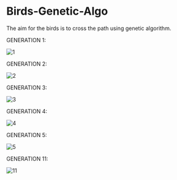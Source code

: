 # Birds-Genetic-Algo

The aim for the birds is to cross the path using genetic algorithm.

GENERATION 1:

![1](https://user-images.githubusercontent.com/43724427/88457267-a8308f80-cea2-11ea-90c3-f6289f2040be.PNG)

GENERATION 2:

![2](https://user-images.githubusercontent.com/43724427/88457268-a8308f80-cea2-11ea-9802-df53177a5721.PNG)

GENERATION 3:

![3](https://user-images.githubusercontent.com/43724427/88457269-a8c92600-cea2-11ea-9f20-492ff6a54455.PNG)

GENERATION 4:

![4](https://user-images.githubusercontent.com/43724427/88457270-a961bc80-cea2-11ea-927e-375cd407d635.PNG)

GENERATION 5:

![5](https://user-images.githubusercontent.com/43724427/88457271-a961bc80-cea2-11ea-960d-f2f827dea319.PNG)

GENERATION 11:

![11](https://user-images.githubusercontent.com/43724427/88457266-a6ff6280-cea2-11ea-993c-e6f448ee09c7.PNG)

